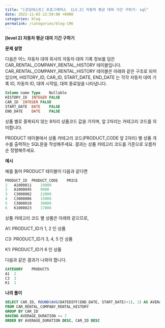 ```yaml
---
title: "[코딩테스트] 프로그래머스  [LV.2] 자동차 평균 대여 기간 구하기- sql"
date: 2023-11-03 22:59:00 +0900
categories: blog
permalink: /categories/blog-196
---
```



**[level 2] 자동차 평균 대여 기간 구하기**



**문제 설명**

다음은 어느 자동차 대여 회사의 자동차 대여 기록 정보를 담은 CAR_RENTAL_COMPANY_RENTAL_HISTORY 테이블입니다. CAR_RENTAL_COMPANY_RENTAL_HISTORY 테이블은 아래와 같은 구조로 되어있으며, HISTORY_ID, CAR_ID, START_DATE, END_DATE 는 각각 자동차 대여 기록 ID, 자동차 ID, 대여 시작일, 대여 종료일을 나타냅니다.

```sql
Column name	Type	Nullable
HISTORY_ID	INTEGER	FALSE
CAR_ID	INTEGER	FALSE
START_DATE	DATE	FALSE
END_DATE	DATE	FALSE
```

상품 별로 중복되지 않는 8자리 상품코드 값을 가지며, 앞 2자리는 카테고리 코드를 의미합니다.

PRODUCT 테이블에서 상품 카테고리 코드(PRODUCT_CODE 앞 2자리) 별 상품 개수를 출력하는 SQL문을 작성해주세요. 결과는 상품 카테고리 코드를 기준으로 오름차순 정렬해주세요.

**예시**

예를 들어 PRODUCT 테이블이 다음과 같다면

```sql
PRODUCT_ID	PRODUCT_CODE	PRICE
1	A1000011	10000
2	A1000045	9000
3	C3000002	22000
4	C3000006	15000
5	C3000010	30000
6	K1000023	17000
```

상품 카테고리 코드 별 상품은 아래와 같으므로,

A1: PRODUCT_ID가 1, 2 인 상품

C3: PRODUCT_ID가 3, 4, 5 인 상품

K1: PRODUCT_ID가 6 인 상품

다음과 같은 결과가 나와야 합니다.

```sql
CATEGORY	PRODUCTS
A1	2
C3	3
K1	1
```



**나의 풀이**

```sql
SELECT CAR_ID, ROUND(AVG(DATEDIFF(END_DATE, START_DATE)+1), 1) AS AVERAGE_DURATION
FROM CAR_RENTAL_COMPANY_RENTAL_HISTORY
GROUP BY CAR_ID
HAVING AVERAGE_DURATION >= 7
ORDER BY AVERAGE_DURATION DESC, CAR_ID DESC
```



